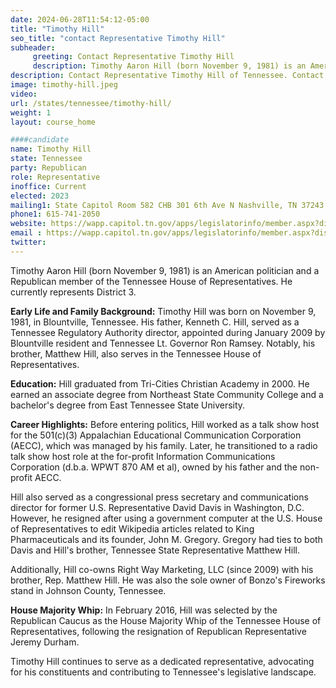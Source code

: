 ```yaml
---
date: 2024-06-28T11:54:12-05:00
title: "Timothy Hill"
seo_title: "contact Representative Timothy Hill"
subheader:
     greeting: Contact Representative Timothy Hill
     description: Timothy Aaron Hill (born November 9, 1981) is an American politician and a Republican member of the Tennessee House of Representatives. He currently represents District 3.
description: Contact Representative Timothy Hill of Tennessee. Contact information for Timothy Hill includes email address, phone number, and mailing address.
image: timothy-hill.jpeg
video:
url: /states/tennessee/timothy-hill/
weight: 1
layout: course_home

####candidate
name: Timothy Hill
state: Tennessee
party: Republican
role: Representative
inoffice: Current
elected: 2023
mailing1: State Capitol Room 582 CHB 301 6th Ave N Nashville, TN 37243
phone1: 615-741-2050
website: https://wapp.capitol.tn.gov/apps/legislatorinfo/member.aspx?district=H3/
email : https://wapp.capitol.tn.gov/apps/legislatorinfo/member.aspx?district=H3/
twitter: 
---
```

Timothy Aaron Hill (born November 9, 1981) is an American politician and a Republican member of the Tennessee House of Representatives. He currently represents District 3.

**Early Life and Family Background:**
Timothy Hill was born on November 9, 1981, in Blountville, Tennessee. His father, Kenneth C. Hill, served as a Tennessee Regulatory Authority director, appointed during January 2009 by Blountville resident and Tennessee Lt. Governor Ron Ramsey. Notably, his brother, Matthew Hill, also serves in the Tennessee House of Representatives.

**Education:**
Hill graduated from Tri-Cities Christian Academy in 2000. He earned an associate degree from Northeast State Community College and a bachelor's degree from East Tennessee State University.

**Career Highlights:**
Before entering politics, Hill worked as a talk show host for the 501(c)(3) Appalachian Educational Communication Corporation (AECC), which was managed by his family. Later, he transitioned to a radio talk show host role at the for-profit Information Communications Corporation (d.b.a. WPWT 870 AM et al), owned by his father and the non-profit AECC.

Hill also served as a congressional press secretary and communications director for former U.S. Representative David Davis in Washington, D.C. However, he resigned after using a government computer at the U.S. House of Representatives to edit Wikipedia articles related to King Pharmaceuticals and its founder, John M. Gregory. Gregory had ties to both Davis and Hill's brother, Tennessee State Representative Matthew Hill.

Additionally, Hill co-owns Right Way Marketing, LLC (since 2009) with his brother, Rep. Matthew Hill. He was also the sole owner of Bonzo's Fireworks stand in Johnson County, Tennessee.

**House Majority Whip:**
In February 2016, Hill was selected by the Republican Caucus as the House Majority Whip of the Tennessee House of Representatives, following the resignation of Republican Representative Jeremy Durham.

Timothy Hill continues to serve as a dedicated representative, advocating for his constituents and contributing to Tennessee's legislative landscape.
